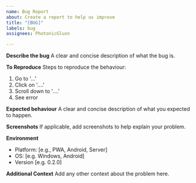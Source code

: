 ```yaml
---
name: Bug Report
about: Create a report to help us improve
title: "[BUG]"
labels: bug
assignees: PhotonicGluon

---
```


**Describe the bug**
A clear and concise description of what the bug is.

**To Reproduce**
Steps to reproduce the behaviour:
1. Go to '...'
2. Click on '....'
3. Scroll down to '....'
4. See error

**Expected behaviour**
A clear and concise description of what you expected to happen.

**Screenshots**
If applicable, add screenshots to help explain your problem.

**Environment**
- Platform: [e.g., PWA, Android, Server]
 - OS: [e.g. Windows, Android]
 - Version [e.g. 0.2.0]

**Additional Context**
Add any other context about the problem here.
